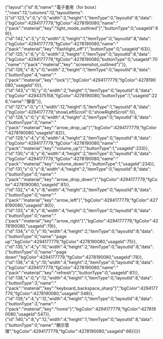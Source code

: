 {"layout":{"id":8,"name":"電子書用（for boox） ","rows":13,"columns":12,"layoutItems":[{"id":123,"x":0,"y":0,"width":3,"height":1,"itemType":0,"layoutId":8,"data":{"bgColor":4294177779,"fgColor":4278190080,"name":"{\"pack\":\"material\",\"key\":\"light_mode_outlined\"}","buttonType":0,"usageId":69}},{"id":142,"x":3,"y":0,"width":3,"height":1,"itemType":0,"layoutId":8,"data":{"bgColor":4294177779,"fgColor":4278190080,"name":"{\"pack\":\"material\",\"key\":\"flashlight_off\"}","buttonType":0,"usageId":63}},{"id":125,"x":6,"y":0,"width":2,"height":1,"itemType":0,"layoutId":8,"data":{"bgColor":4294177779,"fgColor":4278190080,"buttonType":0,"usageId":70,"name":"{\"pack\":\"material\",\"key\":\"screenshot_outlined\"}"}},{"id":126,"x":8,"y":0,"width":2,"height":1,"itemType":0,"layoutId":8,"data":{"buttonType":4,"name":"{\"pack\":\"material\",\"key\":\"lock\"}","bgColor":4294177779,"fgColor":4278190080,"usageId":0}},{"id":143,"x":10,"y":0,"width":2,"height":1,"itemType":0,"layoutId":8,"data":{"bgColor":4294375158,"fgColor":4278190080,"buttonType":1,"usageId":226,"name":"靜音"}},{"id":127,"x":0,"y":1,"width":12,"height":5,"itemType":1,"layoutId":8,"data":{"bgColor":4294177779,"showLeftScroll":0,"showRightScroll":1}},{"id":128,"x":0,"y":6,"width":4,"height":2,"itemType":0,"layoutId":8,"data":{"buttonType":0,"name":"{\"pack\":\"material\",\"key\":\"arrow_drop_up\"}","bgColor":4294177779,"fgColor":4278190080,"usageId":82}},{"id":129,"x":4,"y":6,"width":4,"height":2,"itemType":0,"layoutId":8,"data":{"bgColor":4294177779,"fgColor":4278190080,"name":"{\"pack\":\"material\",\"key\":\"volume_up\"}","buttonType":1,"usageId":233}},{"id":130,"x":8,"y":6,"width":4,"height":2,"itemType":0,"layoutId":8,"data":{"bgColor":4294177779,"fgColor":4278190080,"name":"{\"pack\":\"material\",\"key\":\"volume_down\"}","buttonType":1,"usageId":234}},{"id":131,"x":0,"y":8,"width":4,"height":2,"itemType":0,"layoutId":8,"data":{"buttonType":0,"name":"{\"pack\":\"material\",\"key\":\"arrow_drop_down\"}","bgColor":4294177779,"fgColor":4278190080,"usageId":81}},{"id":132,"x":4,"y":8,"width":4,"height":2,"itemType":0,"layoutId":8,"data":{"buttonType":0,"name":"{\"pack\":\"material\",\"key\":\"arrow_left\"}","bgColor":4294177779,"fgColor":4278190080,"usageId":80}},{"id":133,"x":8,"y":8,"width":4,"height":2,"itemType":0,"layoutId":8,"data":{"buttonType":0,"name":"{\"pack\":\"material\",\"key\":\"arrow_right\"}","bgColor":4294177779,"fgColor":4278190080,"usageId":79}},{"id":134,"x":0,"y":10,"width":4,"height":2,"itemType":0,"layoutId":8,"data":{"buttonType":0,"name":"page up","bgColor":4294177779,"fgColor":4278190080,"usageId":75}},{"id":135,"x":4,"y":10,"width":4,"height":2,"itemType":0,"layoutId":8,"data":{"buttonType":0,"name":"page down","bgColor":4294177779,"fgColor":4278190080,"usageId":78}},{"id":136,"x":8,"y":10,"width":4,"height":2,"itemType":0,"layoutId":8,"data":{"bgColor":4294177779,"fgColor":4278190080,"name":"{\"pack\":\"material\",\"key\":\"refresh\"}","buttonType":0,"usageId":61}},{"id":138,"x":0,"y":12,"width":4,"height":1,"itemType":0,"layoutId":8,"data":{"buttonType":3,"name":"{\"pack\":\"material\",\"key\":\"keyboard_backspace_sharp\"}","bgColor":4294177779,"fgColor":4278190080,"usageId":548}},{"id":139,"x":4,"y":12,"width":4,"height":1,"itemType":0,"layoutId":8,"data":{"buttonType":3,"name":"{\"pack\":\"material\",\"key\":\"home\"}","bgColor":4294177779,"fgColor":4278190080,"usageId":547}},{"id":140,"x":8,"y":12,"width":4,"height":1,"itemType":0,"layoutId":8,"data":{"buttonType":0,"name":"顯示管理","bgColor":4294177779,"fgColor":4278190080,"usageId":66}}]}}